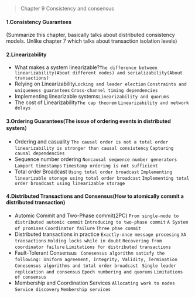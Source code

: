 > Chapter 9 Consistency and consensus

#### 1.Consistency Guarantees
(Summarize this chapter, basically talks about distributed consistency models.
Unlike chapter 7 which talks about transaction isolation levels)

#### 2.Linearizability
* What makes a system linearizable?`The difference between linearizability(About different nodes) and serializability(About transactions)`
* Relying on Linearizability`Locking and leader election` `Constraints and uniqueness guarantees`
  `Cross-channel timing dependencies` 
* Implementing linearizable systems`Linearizability and quorums`
* The cost of Linearizability`The cap theorem` `Linearizability and network delays`

#### 3.Ordering Guarantees(The issue of ordering events in distributed system）
* Ordering and casuality `The causal order is not a total order` `linearizability is stronger than causal
consistency` `Capturing causal dependencies` 
* Sequence number ordering `Noncausal sequence number generators` `Lamport timestamps`
`Timestamp ordering is not sufficient`
* Total order Broadcast `Using total order broadcast` `Implementing linearizable storage using total order broadcast`
`Implementing total order broadcast using linearizable storage`

#### 4.Distributed Transactions and Consensus(How to atomically commit a distributed transaction)
* Automic Commit and Two-Phase commit(2PC) `From single-node to distributed automic commit`
  `Introducing to two-phase commit` `A System of promises` `Coordinator failure` `Three phae commit`
* Distributed transactions in practice `Exactly-once message procesing` `XA transactions` `Holding locks while in doubt` `Recovering from coordinator failure` `Limitations for distributed transactions`
* Fault-Tolerant Consensus ` Conesensus algorithm satisfy the following: Uniform agreement, Integrity, Validity, Termination` ` Conesensus algorithms and total order broadcast` ` Single leader replication and consensus`
`Epoch numbering and quorums` `Limitations of consensus` 
* Membership and Coordination Services `Allocating work to nodes` ` Service discovery` `Membership services`

